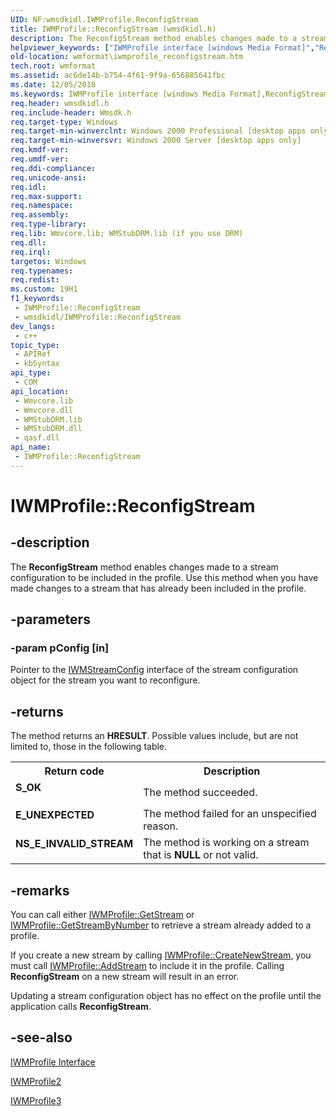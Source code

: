 ```yaml
---
UID: NF:wmsdkidl.IWMProfile.ReconfigStream
title: IWMProfile::ReconfigStream (wmsdkidl.h)
description: The ReconfigStream method enables changes made to a stream configuration to be included in the profile. Use this method when you have made changes to a stream that has already been included in the profile.
helpviewer_keywords: ["IWMProfile interface [windows Media Format]","ReconfigStream method","IWMProfile.ReconfigStream","IWMProfile2 interface [windows Media Format]","ReconfigStream method","IWMProfile2::ReconfigStream","IWMProfile3 interface [windows Media Format]","ReconfigStream method","IWMProfile3::ReconfigStream","IWMProfile::ReconfigStream","IWMProfileReconfigStream","ReconfigStream","ReconfigStream method [windows Media Format]","ReconfigStream method [windows Media Format]","IWMProfile interface","ReconfigStream method [windows Media Format]","IWMProfile2 interface","ReconfigStream method [windows Media Format]","IWMProfile3 interface","wmformat.iwmprofile_reconfigstream","wmsdkidl/IWMProfile2::ReconfigStream","wmsdkidl/IWMProfile3::ReconfigStream","wmsdkidl/IWMProfile::ReconfigStream"]
old-location: wmformat\iwmprofile_reconfigstream.htm
tech.root: wmformat
ms.assetid: ac6de14b-b754-4f61-9f9a-656885641fbc
ms.date: 12/05/2018
ms.keywords: IWMProfile interface [windows Media Format],ReconfigStream method, IWMProfile.ReconfigStream, IWMProfile2 interface [windows Media Format],ReconfigStream method, IWMProfile2::ReconfigStream, IWMProfile3 interface [windows Media Format],ReconfigStream method, IWMProfile3::ReconfigStream, IWMProfile::ReconfigStream, IWMProfileReconfigStream, ReconfigStream, ReconfigStream method [windows Media Format], ReconfigStream method [windows Media Format],IWMProfile interface, ReconfigStream method [windows Media Format],IWMProfile2 interface, ReconfigStream method [windows Media Format],IWMProfile3 interface, wmformat.iwmprofile_reconfigstream, wmsdkidl/IWMProfile2::ReconfigStream, wmsdkidl/IWMProfile3::ReconfigStream, wmsdkidl/IWMProfile::ReconfigStream
req.header: wmsdkidl.h
req.include-header: Wmsdk.h
req.target-type: Windows
req.target-min-winverclnt: Windows 2000 Professional [desktop apps only],Windows Media Format 7 SDK, or later versions of the SDK
req.target-min-winversvr: Windows 2000 Server [desktop apps only]
req.kmdf-ver: 
req.umdf-ver: 
req.ddi-compliance: 
req.unicode-ansi: 
req.idl: 
req.max-support: 
req.namespace: 
req.assembly: 
req.type-library: 
req.lib: Wmvcore.lib; WMStubDRM.lib (if you use DRM)
req.dll: 
req.irql: 
targetos: Windows
req.typenames: 
req.redist: 
ms.custom: 19H1
f1_keywords:
 - IWMProfile::ReconfigStream
 - wmsdkidl/IWMProfile::ReconfigStream
dev_langs:
 - c++
topic_type:
 - APIRef
 - kbSyntax
api_type:
 - COM
api_location:
 - Wmvcore.lib
 - Wmvcore.dll
 - WMStubDRM.lib
 - WMStubDRM.dll
 - qasf.dll
api_name:
 - IWMProfile::ReconfigStream
---
```


# IWMProfile::ReconfigStream


## -description

The <b>ReconfigStream</b> method enables changes made to a stream configuration to be included in the profile. Use this method when you have made changes to a stream that has already been included in the profile.

## -parameters

### -param pConfig [in]

Pointer to the <a href="/windows/desktop/api/wmsdkidl/nn-wmsdkidl-iwmstreamconfig">IWMStreamConfig</a> interface of the stream configuration object for the stream you want to reconfigure.

## -returns

The method returns an <b>HRESULT</b>. Possible values include, but are not limited to, those in the following table.

<table>
<tr>
<th>Return code</th>
<th>Description</th>
</tr>
<tr>
<td width="40%">
<dl>
<dt><b>S_OK</b></dt>
</dl>
</td>
<td width="60%">
The method succeeded.

</td>
</tr>
<tr>
<td width="40%">
<dl>
<dt><b>E_UNEXPECTED</b></dt>
</dl>
</td>
<td width="60%">
The method failed for an unspecified reason.

</td>
</tr>
<tr>
<td width="40%">
<dl>
<dt><b>NS_E_INVALID_STREAM</b></dt>
</dl>
</td>
<td width="60%">
The method is working on a stream that is <b>NULL</b> or not valid.

</td>
</tr>
</table>

## -remarks

You can call either <a href="/windows/desktop/api/wmsdkidl/nf-wmsdkidl-iwmprofile-getstream">IWMProfile::GetStream</a> or <a href="/windows/desktop/api/wmsdkidl/nf-wmsdkidl-iwmprofile-getstreambynumber">IWMProfile::GetStreamByNumber</a> to retrieve a stream already added to a profile.

If you create a new stream by calling <a href="/windows/desktop/api/wmsdkidl/nf-wmsdkidl-iwmprofile-createnewstream">IWMProfile::CreateNewStream</a>, you must call <a href="/windows/desktop/api/wmsdkidl/nf-wmsdkidl-iwmprofile-addstream">IWMProfile::AddStream</a> to include it in the profile. Calling <b>ReconfigStream</b> on a new stream will result in an error.

Updating a stream configuration object has no effect on the profile until the application calls <b>ReconfigStream</b>.

## -see-also

<a href="/windows/desktop/wmformat/iwmprofile">IWMProfile Interface</a>



<a href="/windows/desktop/api/wmsdkidl/nn-wmsdkidl-iwmprofile2">IWMProfile2</a>



<a href="/windows/desktop/api/wmsdkidl/nn-wmsdkidl-iwmprofile3">IWMProfile3</a>

